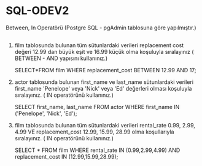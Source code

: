 # SQL-ODEV2
Between, In Operatörü (Postgre SQL - pgAdmin tablosuna göre yapılmıştır.)
## 
1) film tablosunda bulunan tüm sütunlardaki verileri replacement cost değeri 12.99 dan büyük eşit ve 16.99 küçük olma koşuluyla sıralayınız ( BETWEEN - AND yapısını kullanınız.)
  
   SELECT*FROM film
   WHERE replacement_cost BETWEEN 12.99 AND 17;
   
2) actor tablosunda bulunan first_name ve last_name sütunlardaki verileri first_name 'Penelope' veya 'Nick' veya 'Ed' değerleri olması koşuluyla sıralayınız. ( IN operatörünü kullanınız.)
 
   SELECT first_name, last_name FROM actor
   WHERE first_name IN ('Penelope', 'Nick', 'Ed');
   
3) film tablosunda bulunan tüm sütunlardaki verileri rental_rate 0.99, 2.99, 4.99 VE replacement_cost 12.99, 15.99, 28.99 olma koşullarıyla sıralayınız. ( IN operatörünü kullanınız.)

   SELECT * FROM film
   WHERE rental_rate IN (0.99,2.99,4.99) AND replacement_cost IN (12.99,15.99,28.99);
